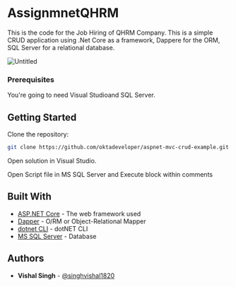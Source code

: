 # AssignmnetQHRM

This is the code for the Job Hiring of QHRM Company.
This is a simple CRUD application using .Net Core as a framework, Dappere for the ORM, SQL Server for a relational database.

![Untitled](https://github.com/vishal-bot/AssignmnetQHRM/assets/63713281/ba61be4c-2fb2-4a3c-a172-e8a8e7819d0e)

### Prerequisites

You're going to need Visual Studioand  SQL Server.


## Getting Started

Clone the repository:

```sh
git clone https://github.com/oktadeveloper/aspnet-mvc-crud-example.git
```

Open solution in Visual Studio.

Open Script file in MS SQL Server and Execute block within comments

## Built With

* [ASP.NET Core](https://docs.microsoft.com/en-us/aspnet/core/?view=aspnetcore-3.1) - The web framework used
* [Dapper](https://docs.microsoft.com/en-us/ef/core/) - O/RM or Object-Relational Mapper
* [dotnet CLI](https://docs.microsoft.com/en-us/nuget/quickstart/install-and-use-a-package-using-the-dotnet-cli) - dotNET CLI
* [MS SQL Server](https://www.microsoft.com/en-in/sql-server) - Database


## Authors

* **Vishal Singh** - [@singhvishal1820](https://twitter.com/singhvishal1820)
